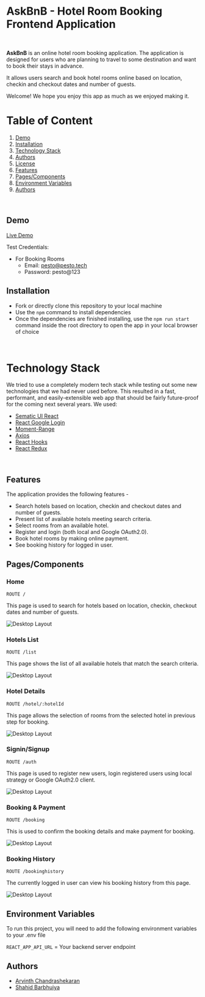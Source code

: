 
# AskBnB - Hotel Room Booking Frontend Application
<br/>

**AskBnB** is an online hotel room booking application. The application is designed
for users who are planning to travel to some destination and want to book their stays in advance. 

It allows users search and book hotel rooms online based on location, checkin and checkout dates and number of 
guests.

Welcome! We hope you enjoy this app as much as we enjoyed making it. 

# Table of Content

1. [Demo](#demo)
2. [Installation](#installation)
3. [Technology Stack](#technology-stack)
4. [Authors](#authors)
5. [License](#license)
6. [Features](#features)
7. [Pages/Components](#pagescomponents)
8. [Environment Variables](#environment-variables)
9. [Authors](#authors)
<br/>

## Demo

[Live Demo](https://admiring-wing-bac7ac.netlify.app/)
<br/>

Test Credentials:

- For Booking Rooms
  - Email: pesto@pesto.tech
  - Password: pesto@123

## Installation

- Fork or directly clone this repository to your local machine
- Use the `npm` command to install dependencies
- Once the dependencies are finished installing, use the `npm run start` command inside the root directory to open the app in your local browser of choice

<br/>

# Technology Stack

We tried to use a completely modern tech stack while testing out some new technologies that we had never used before. This resulted in a fast, performant, and easily-extensible web app that should be fairly future-proof for the coming next several years. We used:

- [Sematic UI React](https://react.semantic-ui.com/)
- [React Google Login](https://www.npmjs.com/package/react-google-login)
- [Moment-Range](https://github.com/rotaready/moment-range)
- [Axios](https://axios-http.com/docs/intro)
- [React Hooks](https://reactjs.org/docs/hooks-intro.html)
- [React Redux](https://react-redux.js.org/)

<br/>

## Features
The application provides the following features -
- Search hotels based on location, checkin and checkout dates and number of guests.
- Present list of available hotels meeting search criteria.
- Select rooms from an available hotel.
- Register and login (both local and Google OAuth2.0).
- Book hotel rooms by making online payment.
- See booking history for logged in user.


## Pages/Components

### Home

```
ROUTE /
```
This page is used to search for hotels based on location, checkin, checkout dates and 
number of guests.

![Desktop Layout](https://github.com/pesto-students/ask-bnb-n9-gamma/blob/master/src/assets/screenshot/home.png)

### Hotels List

```
ROUTE /list
```

This page shows the list of all available hotels that match the search criteria.

![Desktop Layout](https://github.com/pesto-students/ask-bnb-n9-gamma/blob/master/src/assets/screenshot/hotelList.png)

### Hotel Details

```
ROUTE /hotel/:hotelId
```
This page allows the selection of rooms from the selected hotel in previous step for booking.

![Desktop Layout](https://github.com/pesto-students/ask-bnb-n9-gamma/blob/master/src/assets/screenshot/roomsDetail.png)

### Signin/Signup

```
ROUTE /auth
```
This page is used to register new users, login registered users using local strategy
or Google OAuth2.0 client.

![Desktop Layout](https://github.com/pesto-students/ask-bnb-n9-gamma/blob/master/src/assets/screenshot/authentication.jpg)

### Booking & Payment

```
ROUTE /booking
```

This is used to confirm the booking details and make payment for booking.

![Desktop Layout](https://github.com/pesto-students/ask-bnb-n9-gamma/blob/master/src/assets/screenshot/booking.jpg)

### Booking History

```
ROUTE /bookinghistory
```
The currently logged in user can view his booking history from this page.

![Desktop Layout](https://github.com/pesto-students/ask-bnb-n9-gamma/blob/master/src/assets/screenshot/booking_history.jpg)



## Environment Variables
To run this project, you will need to add the following environment variables to your .env file

`REACT_APP_API_URL` = Your backend server endpoint


## Authors

- [Arvinth Chandrashekaran](https://github.com/ArvinthC3000)
- [Shahid Barbhuiya](https://github.com/Shahid-prog)


